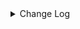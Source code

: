 <details><summary> Change Log </summary>

| Change | Commit | Version |
| --- | --- | --- |
|[Fix] [Mongo-cdc] Fallback to timestamp startup mode when resume token has expired (#8754)|https://github.com/apache/seatunnel/commit/afc990d84|2.3.10|
|[Improve] restruct connector common options (#8634)|https://github.com/apache/seatunnel/commit/f3499a6ee|2.3.10|
|[Feature][Mongodb-CDC] Support multi-table read (#8029)|https://github.com/apache/seatunnel/commit/49cbaeb9b|2.3.9|
|[Bug][connectors-v2] fix mongodb bson convert exception (#8044)|https://github.com/apache/seatunnel/commit/b222c13f2|2.3.9|
|[Feature][Core] Support cdc task ddl restore for zeta (#7463)|https://github.com/apache/seatunnel/commit/8e322281e|2.3.9|
|[Feature][Transform-v2] Add metadata transform (#7899)|https://github.com/apache/seatunnel/commit/699d16552|2.3.9|
|[Bug][Connector-v2] MongoDB CDC Set SeatunnelRow&#x27;s tableId (#7935)|https://github.com/apache/seatunnel/commit/f3970d618|2.3.9|
|[Improve] Add conditional of start.mode with timestamp in mongo cdc option rule (#6770)|https://github.com/apache/seatunnel/commit/65ae7782c|2.3.6|
|[Fix][Connector-V2] Fix connector support SPI but without no args constructor (#6551)|https://github.com/apache/seatunnel/commit/5f3c9c36a|2.3.5|
|[Improve][CDC] Optimize memory allocation for snapshot split reading (#6281)|https://github.com/apache/seatunnel/commit/485664583|2.3.5|
|[Fix][Connector-V2] Fix mongodb cdc start up mode option values not right (#6338)|https://github.com/apache/seatunnel/commit/c07f56fbc|2.3.5|
|[Improve][Common] Introduce new error define rule (#5793)|https://github.com/apache/seatunnel/commit/9d1b2582b|2.3.4|
|[Bug][CDC] Fix state recovery error when switching a single table to multiple tables (#5784)|https://github.com/apache/seatunnel/commit/37fcff347|2.3.4|
|[Improve][CDC] Clean unused code (#5785)|https://github.com/apache/seatunnel/commit/b5a66d3db|2.3.4|
|[Dependency]Bump org.apache.avro:avro (#5583)|https://github.com/apache/seatunnel/commit/bb791a6d9|2.3.4|
|[Improve] Remove catalog tag for config file (#5645)|https://github.com/apache/seatunnel/commit/dc509aa08|2.3.4|
|[Improve][Pom] Add junit4 to the root pom (#5611)|https://github.com/apache/seatunnel/commit/7b4f7db2a|2.3.4|
|[Feature][CDC] Support MongoDB CDC running on flink (#5644)|https://github.com/apache/seatunnel/commit/8c569b154|2.3.4|
|[Improve] Refactor CatalogTable and add `SeaTunnelSource::getProducedCatalogTables` (#5562)|https://github.com/apache/seatunnel/commit/41173357f|2.3.4|
|[BUG][Connector-V2][Mongo-cdc] Incremental data kind error in snapshot phase (#5184)|https://github.com/apache/seatunnel/commit/ead1c5fd8|2.3.3|
|[Hotfix]Fix array index anomalies caused by #5057 (#5195)|https://github.com/apache/seatunnel/commit/1c3342950|2.3.3|
|[Hotfix][MongodbCDC]Refine data format to adapt to universal logic (#5162)|https://github.com/apache/seatunnel/commit/4b4b5f964|2.3.3|
|[Hotfix][Mongodb cdc] Solve startup resume token is negative (#5143)|https://github.com/apache/seatunnel/commit/e964c03dc|2.3.3|
|[Hotfix]Fix mongodb cdc e2e instability (#5128)|https://github.com/apache/seatunnel/commit/6f30b2966|2.3.3|
|[Feature][connector-v2][mongodbcdc]Support source mongodb cdc (#4923)|https://github.com/apache/seatunnel/commit/d729fcba4|2.3.3|

</details>
